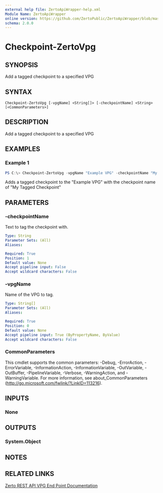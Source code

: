 ```yaml
---
external help file: ZertoApiWrapper-help.xml
Module Name: ZertoApiWrapper
online version: https://github.com/ZertoPublic/ZertoApiWrapper/blob/master/docs/Checkpoint-ZertoVpg.md
schema: 2.0.0
---
```


# Checkpoint-ZertoVpg

## SYNOPSIS
Add a tagged checkpoint to a specified VPG

## SYNTAX

```
Checkpoint-ZertoVpg [-vpgName] <String[]> [-checkpointName] <String> [<CommonParameters>]
```

## DESCRIPTION
Add a tagged checkpoint to a specified VPG

## EXAMPLES

### Example 1
```powershell
PS C:\> Checkpoint-ZertoVpg -vpgName "Example VPG" -checkpointName "My Tagged Checkpoint"
```

Adds a tagged checkpoint to the "Example VPG" with the checkpoint name of "My Tagged Checkpoint"

## PARAMETERS

### -checkpointName
Text to tag the checkpoint with.

```yaml
Type: String
Parameter Sets: (All)
Aliases:

Required: True
Position: 1
Default value: None
Accept pipeline input: False
Accept wildcard characters: False
```

### -vpgName
Name of the VPG to tag.

```yaml
Type: String[]
Parameter Sets: (All)
Aliases:

Required: True
Position: 0
Default value: None
Accept pipeline input: True (ByPropertyName, ByValue)
Accept wildcard characters: False
```

### CommonParameters
This cmdlet supports the common parameters: -Debug, -ErrorAction, -ErrorVariable, -InformationAction, -InformationVariable, -OutVariable, -OutBuffer, -PipelineVariable, -Verbose, -WarningAction, and -WarningVariable. For more information, see about_CommonParameters (http://go.microsoft.com/fwlink/?LinkID=113216).

## INPUTS

### None
## OUTPUTS

### System.Object
## NOTES

## RELATED LINKS

[Zerto REST API VPG End Point Documentation](http://s3.amazonaws.com/zertodownload_docs/Latest/Zerto%20Virtual%20Replication%20Zerto%20Virtual%20Manager%20%28ZVM%29%20-%20vSphere%20Online%20Help/RestfulAPIs/StatusAPIs.5.100.html#)
